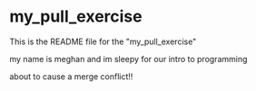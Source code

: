 # my_pull_exercise

This is the README file for the "my_pull_exercise"

my name is meghan and im sleepy
for our intro to programming

about to cause a merge conflict!!

